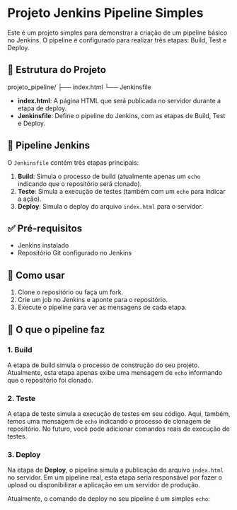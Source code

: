 # Projeto Jenkins Pipeline Simples

Este é um projeto simples para demonstrar a criação de um pipeline básico no Jenkins. O pipeline é configurado para realizar três etapas: Build, Test e Deploy.

## 📁 Estrutura do Projeto

projeto_pipeline/
├── index.html
└── Jenkinsfile
- **index.html**: A página HTML que será publicada no servidor durante a etapa de deploy.
- **Jenkinsfile**: Define o pipeline do Jenkins, com as etapas de Build, Test e Deploy.

## 🚀 Pipeline Jenkins

O `Jenkinsfile` contém três etapas principais:

1. **Build**: Simula o processo de build (atualmente apenas um `echo` indicando que o repositório será clonado).
2. **Teste**: Simula a execução de testes (também com um `echo` para indicar a ação).
3. **Deploy**: Simula o deploy do arquivo `index.html` para o servidor.

## ✅ Pré-requisitos

- Jenkins instalado
- Repositório Git configurado no Jenkins

## 📝 Como usar

1. Clone o repositório ou faça um fork.
2. Crie um job no Jenkins e aponte para o repositório.
3. Execute o pipeline para ver as mensagens de cada etapa.

## 🧪 O que o pipeline faz

### 1. **Build**

A etapa de build simula o processo de construção do seu projeto. Atualmente, esta etapa apenas exibe uma mensagem de `echo` informando que o repositório foi clonado.

### 2. **Teste**

A etapa de teste simula a execução de testes em seu código. Aqui, também, temos uma mensagem de `echo` indicando o processo de clonagem de repositório. No futuro, você pode adicionar comandos reais de execução de testes.

### 3. **Deploy**

Na etapa de **Deploy**, o pipeline simula a publicação do arquivo `index.html` no servidor. Em um pipeline real, esta etapa seria responsável por fazer o upload ou disponibilizar a aplicação em um servidor de produção.

Atualmente, o comando de deploy no seu pipeline é um simples `echo`:

